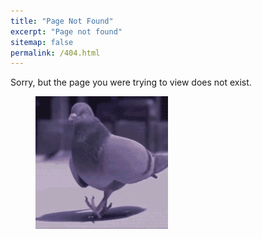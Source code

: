 ```yaml
---
title: "Page Not Found"
excerpt: "Page not found"
sitemap: false
permalink: /404.html
---
```


Sorry, but the page you were trying to view does not exist.

<figure>
  <img src="/assets/images/pigeon-vibes.gif" style="width:50%">
</figure>